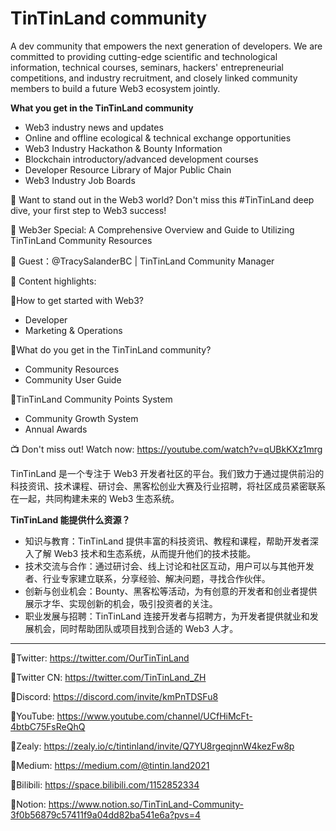 # TinTinLand community
A dev community that empowers the next generation of developers. We are committed to providing cutting-edge scientific and technological information, technical courses, seminars, hackers' entrepreneurial competitions, and industry recruitment, and closely linked community members to build a future Web3 ecosystem jointly.

**What you get in the TinTinLand community**
- Web3 industry news and updates
- Online and offline ecological & technical exchange opportunities
- Web3 Industry Hackathon & Bounty Information
- Blockchain introductory/advanced development courses
- Developer Resource Library of Major Public Chain
- Web3 Industry Job Boards


🌟 Want to stand out in the Web3 world? Don't miss this #TinTinLand deep dive, your first step to Web3 success!

📢 Web3er Special: A Comprehensive Overview and Guide to Utilizing TinTinLand Community Resources

📩 Guest：@TracySalanderBC | TinTinLand Community Manager

🌟 Content highlights:

🔹How to get started with Web3?

- Developer
- Marketing & Operations

🔹What do you get in the TinTinLand community?

- Community Resources
- Community User Guide

🔹TinTinLand Community Points System

- Community Growth System
- Annual Awards

📺 Don't miss out! Watch now:  https://youtube.com/watch?v=qUBkKXz1mrg


TinTinLand 是一个专注于 Web3 开发者社区的平台。我们致力于通过提供前沿的科技资讯、技术课程、研讨会、黑客松创业大赛及行业招聘，将社区成员紧密联系在一起，共同构建未来的 Web3 生态系统。

**TinTinLand 能提供什么资源？**
- 知识与教育：TinTinLand 提供丰富的科技资讯、教程和课程，帮助开发者深入了解 Web3 技术和生态系统，从而提升他们的技术技能。
- 技术交流与合作：通过研讨会、线上讨论和社区互动，用户可以与其他开发者、行业专家建立联系，分享经验、解决问题，寻找合作伙伴。
- 创新与创业机会：Bounty、黑客松等活动，为有创意的开发者和创业者提供展示才华、实现创新的机会，吸引投资者的关注。
- 职业发展与招聘：TinTinLand 连接开发者与招聘方，为开发者提供就业和发展机会，同时帮助团队或项目找到合适的 Web3 人才。

---

🔗Twitter: https://twitter.com/OurTinTinLand

🔗Twitter CN: https://twitter.com/TinTinLand_ZH

🔗Discord: https://discord.com/invite/kmPnTDSFu8

🔗YouTube: https://www.youtube.com/channel/UCfHiMcFt-4btbC75FsReQhQ

🔗Zealy: https://zealy.io/c/tintinland/invite/Q7YU8rgeqjnnW4kezFw8p

🔗Medium: https://medium.com/@tintin.land2021

🔗Bilibili: https://space.bilibili.com/1152852334

🔗Notion: https://www.notion.so/TinTinLand-Community-3f0b56879c57411f9a04dd82ba541e6a?pvs=4
